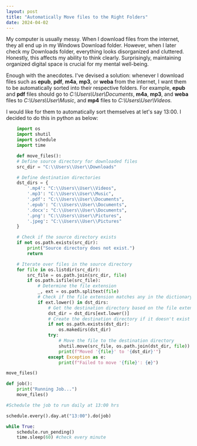 ```yaml
---
layout: post
title: "Automatically Move files to the Right Folders"
date: 2024-04-02
---
```


My computer is usually messy. When I download files from the internet, they all end up in my Windows Download folder. However, when I later check my Downloads folder, everything looks disorganized and cluttered. Honestly, this affects my ability to think clearly. Surprisingly, maintaining organized digital space is crucial for my mental well-being. 

Enough with the anecdotes. I've devised a solution: whenever I download files such as **epub**, **pdf**, **m4a**, **mp3**, or **weba** from the internet, I want them to be automatically sorted into their respective folders. For example, **epub** and **pdf** files should go to *C:\Users\User\Documents*, **m4a**, **mp3**, and **weba** files to *C:\Users\User\Music*, and **mp4** files to *C:\Users\User\Videos.*

I would like for them to automatically sort themselves at let's say 13:00.  I decided to do this in python as below: 

```Python
    import os
    import shutil 
    import schedule 
    import time 

    def move_files():
    # Define source directory for downloaded files
    src_dir = "C:\\Users\\User\\Downloads"

    # Define destination directories
    dst_dirs = {
        '.mp4': "C:\\Users\\User\\Videos",
        '.mp3': "C:\\Users\\User\\Music",
        '.pdf': "C:\\Users\\User\\Documents",
        '.epub': "C:\\Users\\User\\Documents",
        '.docx': "C:\\Users\\User\\Documents", 
        '.png': "C:\\Users\\User\\Pictures", 
        '.jpeg': "C:\\Users\\User\\Pictures"
    }

    # Check if the source directory exists
    if not os.path.exists(src_dir):
        print("Source directory does not exist.")
        return

    # Iterate over files in the source directory
    for file in os.listdir(src_dir):
        src_file = os.path.join(src_dir, file)
        if os.path.isfile(src_file):
            # Determine the file extension
            _, ext = os.path.splitext(file)
            # Check if the file extension matches any in the dictionary
            if ext.lower() in dst_dirs:
                # Get the destination directory based on the file extension
                dst_dir = dst_dirs[ext.lower()]
                # Create the destination directory if it doesn't exist
                if not os.path.exists(dst_dir):
                    os.makedirs(dst_dir)
                try:
                    # Move the file to the destination directory
                    shutil.move(src_file, os.path.join(dst_dir, file))
                    print(f"Moved '{file}' to '{dst_dir}'")
                except Exception as e:
                    print(f"Failed to move '{file}': {e}")

move_files() 

def job(): 
    print("Running Job...") 
    move_files() 

#Schedule the job to run daily at 13:00 hrs

schedule.every().day.at("13:00").do(job)

while True: 
    schedule.run_pending() 
    time.sleep(60) #check every minute



```